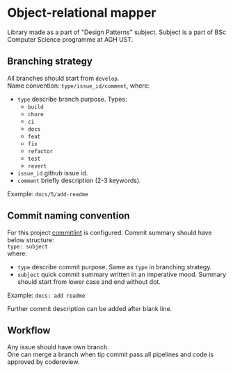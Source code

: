 # Object-relational mapper

Library made as a part of "Design Patterns" subject. Subject is a part of BSc Computer Science programme at AGH UST.

## Branching strategy

All branches should start from `develop`.  
Name convention: `type/issue_id/comment`, where:
* `type` describe branch purpose. Types:
    * `build`
    * `chore`
    * `ci`
    * `docs`
    * `feat`
    * `fix`
    * `refactor`
    * `test`
    * `revert`
* `issue_id` github issue id.
* `comment` briefly description (2-3 keywords).

Example: `docs/5/add-readme`

## Commit naming convention

For this project [commitlint](https://github.com/conventional-changelog/commitlint) is configured. Commit summary should have below structure:  
`type: subject`  
where:
* `type` describe commit purpose. Same as `type` in branching strategy.
* `subject` quick commit summary written in an imperative mood. Summary should start from lower case and end without dot.  

Example: `docs: add readme`

Further commit description can be added after blank line.

## Workflow

Any issue should have own branch.  
One can merge a branch when tip commit pass all pipelines and code is approved by codereview.    